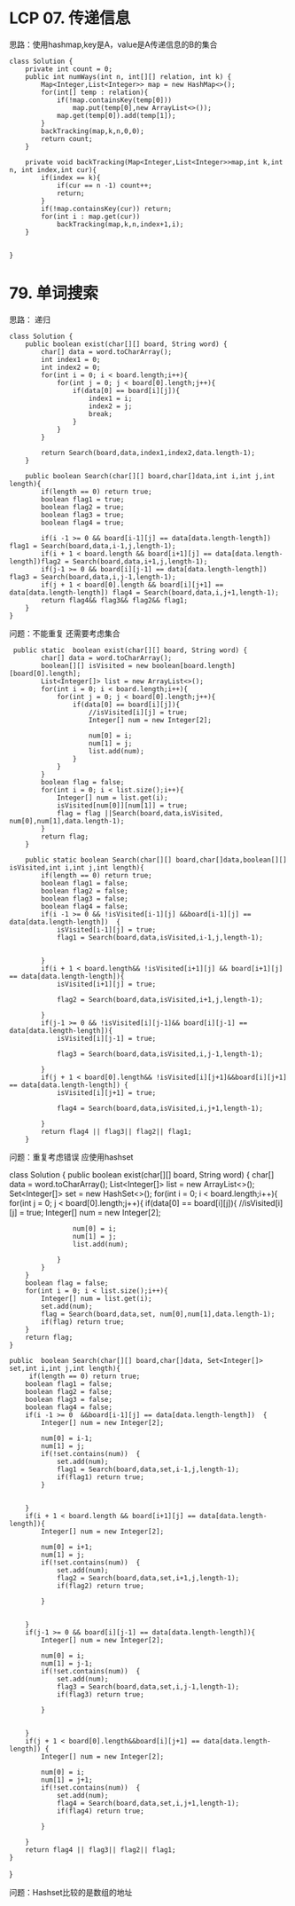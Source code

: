 # LCP 07. 传递信息 #
思路：使用hashmap,key是A，value是A传递信息的B的集合

	class Solution {
	    private int count = 0;
	    public int numWays(int n, int[][] relation, int k) {
	        Map<Integer,List<Integer>> map = new HashMap<>();
	        for(int[] temp : relation){
	            if(!map.containsKey(temp[0]))
	                map.put(temp[0],new ArrayList<>());
	            map.get(temp[0]).add(temp[1]);
	        }
	        backTracking(map,k,n,0,0);
	        return count;
	    }
	
	    private void backTracking(Map<Integer,List<Integer>>map,int k,int n, int index,int cur){
	        if(index == k){
	            if(cur == n -1) count++;
	            return;
	        }
	        if(!map.containsKey(cur)) return;
	        for(int i : map.get(cur))
	            backTracking(map,k,n,index+1,i);
	    }
	
	
	}

# 79. 单词搜索 #
思路： 递归
	
	class Solution {
	    public boolean exist(char[][] board, String word) {
	        char[] data = word.toCharArray();
	        int index1 = 0;
	        int index2 = 0;
	        for(int i = 0; i < board.length;i++){
	            for(int j = 0; j < board[0].length;j++){
	                if(data[0] == board[i][j]){
	                    index1 = i;
	                    index2 = j;
	                    break;
	                }
	            }
	        }
	
	        return Search(board,data,index1,index2,data.length-1);
	    }
	
	    public boolean Search(char[][] board,char[]data,int i,int j,int length){
	        if(length == 0) return true;
	        boolean flag1 = true;
	        boolean flag2 = true;
	        boolean flag3 = true;
	        boolean flag4 = true;
	
	        if(i -1 >= 0 && board[i-1][j] == data[data.length-length])  flag1 = Search(board,data,i-1,j,length-1);
	        if(i + 1 < board.length && board[i+1][j] == data[data.length-length])flag2 = Search(board,data,i+1,j,length-1);
	        if(j-1 >= 0 && board[i][j-1] == data[data.length-length]) flag3 = Search(board,data,i,j-1,length-1);
	        if(j + 1 < board[0].length && board[i][j+1] == data[data.length-length]) flag4 = Search(board,data,i,j+1,length-1);
	        return flag4&& flag3&& flag2&& flag1;
	    }
	}


问题：不能重复 还需要考虑集合

	 public static  boolean exist(char[][] board, String word) {
	        char[] data = word.toCharArray();
	        boolean[][] isVisited = new boolean[board.length][board[0].length];
	        List<Integer[]> list = new ArrayList<>();
	        for(int i = 0; i < board.length;i++){
	            for(int j = 0; j < board[0].length;j++){
	                if(data[0] == board[i][j]){
	                    //isVisited[i][j] = true;
	                    Integer[] num = new Integer[2];
	
	                    num[0] = i;
	                    num[1] = j;
	                    list.add(num);
	                }
	            }
	        }
	        boolean flag = false;
	        for(int i = 0; i < list.size();i++){
	            Integer[] num = list.get(i);
	            isVisited[num[0]][num[1]] = true;
	            flag = flag ||Search(board,data,isVisited, num[0],num[1],data.length-1);
	        }
	        return flag;
	    }
	
	    public static boolean Search(char[][] board,char[]data,boolean[][] isVisited,int i,int j,int length){
	        if(length == 0) return true;
	        boolean flag1 = false;
	        boolean flag2 = false;
	        boolean flag3 = false;
	        boolean flag4 = false;
	        if(i -1 >= 0 && !isVisited[i-1][j] &&board[i-1][j] == data[data.length-length])  {
	            isVisited[i-1][j] = true;
	            flag1 = Search(board,data,isVisited,i-1,j,length-1);
	
	
	        }
	        if(i + 1 < board.length&& !isVisited[i+1][j] && board[i+1][j] == data[data.length-length]){
	            isVisited[i+1][j] = true;
	
	            flag2 = Search(board,data,isVisited,i+1,j,length-1);
	
	        }
	        if(j-1 >= 0 && !isVisited[i][j-1]&& board[i][j-1] == data[data.length-length]){
	            isVisited[i][j-1] = true;
	
	            flag3 = Search(board,data,isVisited,i,j-1,length-1);
	
	        }
	        if(j + 1 < board[0].length&& !isVisited[i][j+1]&&board[i][j+1] == data[data.length-length]) {
	            isVisited[i][j+1] = true;
	
	            flag4 = Search(board,data,isVisited,i,j+1,length-1);
	
	        }
	        return flag4 || flag3|| flag2|| flag1;
	    }


问题：重复考虑错误 应使用hashset

class Solution {
   public   boolean exist(char[][] board, String word) {
        char[] data = word.toCharArray();
        List<Integer[]> list = new ArrayList<>();
        Set<Integer[]> set = new HashSet<>();
        for(int i = 0; i < board.length;i++){
            for(int j = 0; j < board[0].length;j++){
                if(data[0] == board[i][j]){
                    //isVisited[i][j] = true;
                    Integer[] num = new Integer[2];

                    num[0] = i;
                    num[1] = j;
                    list.add(num);
                    
                }
            }
        }
        boolean flag = false;
        for(int i = 0; i < list.size();i++){
            Integer[] num = list.get(i);
            set.add(num);
            flag = Search(board,data,set, num[0],num[1],data.length-1);
            if(flag) return true;
        }
        return flag;
    }

    public  boolean Search(char[][] board,char[]data, Set<Integer[]> set,int i,int j,int length){
         if(length == 0) return true;
        boolean flag1 = false;
        boolean flag2 = false;
        boolean flag3 = false;
        boolean flag4 = false;
        if(i -1 >= 0  &&board[i-1][j] == data[data.length-length])  {
            Integer[] num = new Integer[2];

            num[0] = i-1;
            num[1] = j;
            if(!set.contains(num))  {
                set.add(num);
                flag1 = Search(board,data,set,i-1,j,length-1);
                if(flag1) return true;
            }


        }
        if(i + 1 < board.length && board[i+1][j] == data[data.length-length]){
            Integer[] num = new Integer[2];

            num[0] = i+1;
            num[1] = j;
            if(!set.contains(num))  {
                set.add(num);
                flag2 = Search(board,data,set,i+1,j,length-1);
                if(flag2) return true;

            }


        }
        if(j-1 >= 0 && board[i][j-1] == data[data.length-length]){
            Integer[] num = new Integer[2];

            num[0] = i;
            num[1] = j-1;
            if(!set.contains(num))  {
                set.add(num);
                flag3 = Search(board,data,set,i,j-1,length-1);
                if(flag3) return true;

            }


        }
        if(j + 1 < board[0].length&&board[i][j+1] == data[data.length-length]) {
            Integer[] num = new Integer[2];

            num[0] = i;
            num[1] = j+1;
            if(!set.contains(num))  {
                set.add(num);
                flag4 = Search(board,data,set,i,j+1,length-1);
                if(flag4) return true;

            }

        }
        return flag4 || flag3|| flag2|| flag1;
    }
}

问题：Hashset比较的是数组的地址
